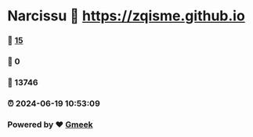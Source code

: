 # Narcissu :link: https://zqisme.github.io 
### :page_facing_up: [15](https://zqisme.github.io/tag.html) 
### :speech_balloon: 0 
### :hibiscus: 13746 
### :alarm_clock: 2024-06-19 10:53:09 
### Powered by :heart: [Gmeek](https://github.com/Meekdai/Gmeek)

